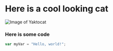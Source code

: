 # Here is a cool looking cat
![Image of Yaktocat](https://octodex.github.com/images/yaktocat.png)

### Here is some code
``` javascript
var myVar = "Hello, world!";
```
